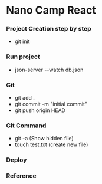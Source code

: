 # Nano Camp React


### Project Creation step by step
- git init


### Run project
- json-server --watch db.json

### Git
- git add .
- git commit -m "initial commit"
- git push origin HEAD

### Git Command
- git -a (Show hidden file)
- touch test.txt (create new file)

### Deploy


### Reference


